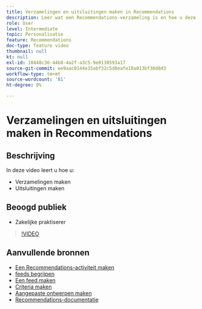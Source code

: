 ```yaml
---
title: Verzamelingen en uitsluitingen maken in Recommendations
description: Leer wat een Recommendations-verzameling is en hoe u deze gebruikt. Leer wat een Recommendations-uitsluiting is en hoe u deze kunt gebruiken.
role: User
level: Intermediate
topic: Personalisatie
feature: Recommendations
doc-type: feature video
thumbnail: null
kt: null
exl-id: 10448c36-44b8-4a2f-a3c5-9e0130593a17
source-git-commit: ee9aac0144e35abf32c5d8eafe10a013bf30d8d3
workflow-type: tm+mt
source-wordcount: '81'
ht-degree: 0%

---
```


# Verzamelingen en uitsluitingen maken in Recommendations

## Beschrijving

In deze video leert u hoe u:

* Verzamelingen maken
* Uitsluitingen maken

## Beoogd publiek

* Zakelijke praktiserer

>[!VIDEO](https://video.tv.adobe.com/v/27689?quality=12)

## Aanvullende bronnen

* [Een Recommendations-activiteit maken](create-a-recommendations-activity.md)
* [feeds begrijpen](understanding-feeds.md)
* [Een feed maken](create-a-feed.md)
* [Criteria maken](create-criteria.md)
* [Aangepaste ontwerpen maken](create-custom-designs.md)
* [Recommendations-documentatie](https://docs.adobe.com/content/help/en/target/using/recommendations/recommendations.html)
